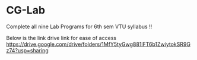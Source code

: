 # CG-Lab

Complete all nine Lab Programs for 6th sem VTU syllabus !!

Below is the link drive link for ease of access
https://drive.google.com/drive/folders/1MfY5tyGwg881lFT6b1ZwiytokSR9Gz74?usp=sharing
